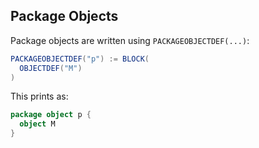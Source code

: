 Package Objects
---------------

Package objects are written using `PACKAGEOBJECTDEF(...)`:

```scala
PACKAGEOBJECTDEF("p") := BLOCK(
  OBJECTDEF("M")
)
```

This prints as:

```scala
package object p {
  object M 
}
```
